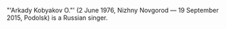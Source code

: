 "'Arkady Kobyakov O."' (2 June 1976, Nizhny Novgorod — 19 September 2015, Podolsk) is a Russian singer.
